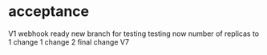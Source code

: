 # acceptance
V1
webhook ready 
new branch for testing
testing now
number of replicas to 1
change 1
change 2
final change
V7
